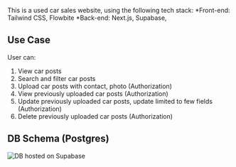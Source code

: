 This is a used car sales website, using the following tech stack:
*Front-end: Tailwind CSS, Flowbite
*Back-end: Next.js, Supabase, 

## Use Case
User can:
1. View car posts
2. Search and filter car posts
3. Upload car posts with contact, photo (Authorization)
4. View previously uploaded car posts (Authorization)
5. Update previously uploaded car posts, update limited to few fields (Authorization)
5. Delete previously uploaded car posts (Authorization)

## DB Schema (Postgres)
![DB hosted on Supabase](https://yspdxycvowpczkmwskfj.supabase.co/storage/v1/object/public/car-img/dbSchema.png)
